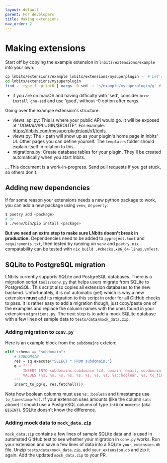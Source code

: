 ```yaml
---
layout: default
parent: For developers
title: Making extensions
nav_order: 2
---
```



Making extensions
=================

Start off by copying the example extension in `lnbits/extensions/example` into your own:
```sh
cp lnbits/extensions/example lnbits/extensions/mysuperplugin -r # Let's not use dashes or anything; it doesn't like those.
cd lnbits/extensions/mysuperplugin
find . -type f -print0 | xargs -0 sed -i 's/example/mysuperplugin/g' # Change all occurrences of 'example' to your plugin name 'mysuperplugin'.
```
- if you are on macOS and having difficulty with 'sed', consider `brew install gnu-sed` and use 'gsed', without -0 option after xargs.

Going over the example extension's structure:
* views_api.py: This is where your public API would go. It will be exposed at "$DOMAIN/$PLUGIN/$ROUTE". For example: https://lnbits.com/mysuperplugin/api/v1/tools.
* views.py: The `/` path will show up as your plugin's home page in lnbits' UI. Other pages you can define yourself. The `templates` folder should explain itself in relation to this.
* migrations.py: Create database tables for your plugin. They'll be created automatically when you start lnbits.

... This document is a work-in-progress. Send pull requests if you get stuck, so others don't.


Adding new dependencies
-----------------------

If for some reason your extensions needs a new python package to work, you can add a new package using `venv`, or `poerty`:

```sh
$ poetry add <package>
# or
$ ./venv/bin/pip install <package>
```

**But we need an extra step to make sure LNbits doesn't break in production.**
Dependencies need to be added to `pyproject.toml` and `requirements.txt`, then tested by running on `venv` and `poetry`.
`nix` compatability can be tested with `nix build .#checks.x86_64-linux.vmTest`.


SQLite to PostgreSQL migration
-----------------------

LNbits currently supports SQLite and PostgreSQL databases. There is a migration script `tools/conv.py` that helps users migrate from SQLite to PostgreSQL. This script also copies all extension databases to the new backend. Unfortunately, it is not automatic (yet) which is why a new extension **must** add its migration to this script in order for all GitHub checks to pass. It is rather easy to add a migration though, just copy/paste one of the examples and replace the column names with the ones found in your extension `migrations.py`. The next step is to add a mock SQLite database with a few lines of sample data to `tests/data/mock_data.zip`.

### Adding migration to `conv.py`

Here is an example block from the `subdomains` exteion:

```python
elif schema == "subdomain":
    # SUBDOMAIN
    res = sq.execute("SELECT * FROM subdomain;")
    q = f"""
        INSERT INTO subdomains.subdomain (id, domain, email, subdomain, ip, wallet, sats, duration, paid, record_type, time)
        VALUES (%s, %s, %s, %s, %s, %s, %s, %s, %s::boolean, %s, to_timestamp(%s));
    """
    insert_to_pg(q, res.fetchall())
```

Note how boolean columns must use `%s::boolean` and timestamps use `to_timestamp(%s)`. If your extension uses amounts (like the column `sats` above) it should use a PostgreSQL column of type `int8` or `numeric` (aka `BIGINT`). SQLite doesn't know the difference.

### Adding mock data to `mock_data.zip`

`mock_data.zip` contains a few lines of sample SQLite data and is used in automated GitHub test to see whether your migration in `conv.py` works. Run your extension and save a few lines of data into a SQLite `your_extension.db` file. Unzip `tests/data/mock_data.zip`, add `your_extension.db` and zip it again. Add the updated `mock_data.zip` to your PR.